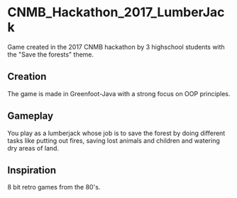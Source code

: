 # CNMB_Hackathon_2017_LumberJack

Game created in the 2017 CNMB hackathon by 3 highschool students with the "Save the forests" theme.

## Creation
The game is made in Greenfoot-Java with a strong focus on OOP principles.

## Gameplay
You play as a lumberjack whose job is to save the forest by doing different tasks like putting out fires, saving lost animals and children and watering dry areas of land.

## Inspiration
8 bit retro games from the 80's.
